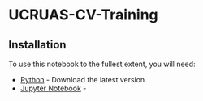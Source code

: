 # UCRUAS-CV-Training
## Installation
To use this notebook to the fullest extent, you will need: <br/>
* [Python](https://www.python.org/downloads/) - Download the latest version
* [Jupyter Notebook](https://jupyter.readthedocs.io/en/latest/install.html) - 

